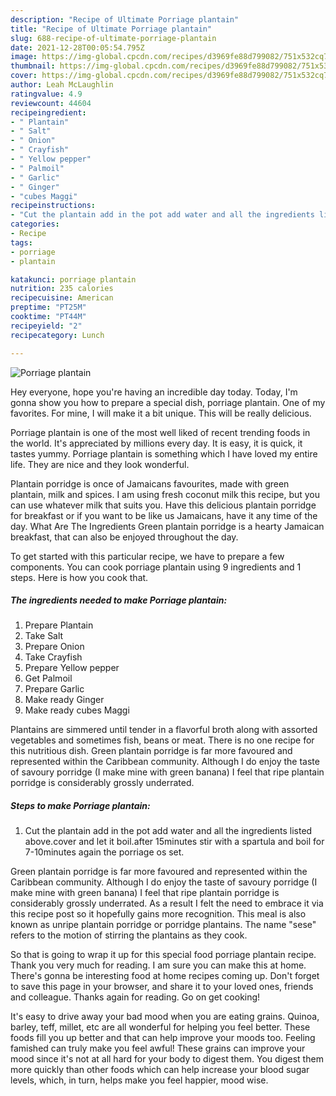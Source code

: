 ```yaml
---
description: "Recipe of Ultimate Porriage plantain"
title: "Recipe of Ultimate Porriage plantain"
slug: 688-recipe-of-ultimate-porriage-plantain
date: 2021-12-28T00:05:54.795Z
image: https://img-global.cpcdn.com/recipes/d3969fe88d799082/751x532cq70/porriage-plantain-recipe-main-photo.jpg
thumbnail: https://img-global.cpcdn.com/recipes/d3969fe88d799082/751x532cq70/porriage-plantain-recipe-main-photo.jpg
cover: https://img-global.cpcdn.com/recipes/d3969fe88d799082/751x532cq70/porriage-plantain-recipe-main-photo.jpg
author: Leah McLaughlin
ratingvalue: 4.9
reviewcount: 44604
recipeingredient:
- " Plantain"
- " Salt"
- " Onion"
- " Crayfish"
- " Yellow pepper"
- " Palmoil"
- " Garlic"
- " Ginger"
- "cubes Maggi"
recipeinstructions:
- "Cut the plantain add in the pot add water and all the ingredients listed above.cover and let it boil.after 15minutes stir with a spartula and boil for 7-10minutes again the porriage os set."
categories:
- Recipe
tags:
- porriage
- plantain

katakunci: porriage plantain 
nutrition: 235 calories
recipecuisine: American
preptime: "PT25M"
cooktime: "PT44M"
recipeyield: "2"
recipecategory: Lunch

---
```



![Porriage plantain](https://img-global.cpcdn.com/recipes/d3969fe88d799082/751x532cq70/porriage-plantain-recipe-main-photo.jpg)

Hey everyone, hope you're having an incredible day today. Today, I'm gonna show you how to prepare a special dish, porriage plantain. One of my favorites. For mine, I will make it a bit unique. This will be really delicious.

Porriage plantain is one of the most well liked of recent trending foods in the world. It's appreciated by millions every day. It is easy, it is quick, it tastes yummy. Porriage plantain is something which I have loved my entire life. They are nice and they look wonderful.

Plantain porridge is once of Jamaicans favourites, made with green plantain, milk and spices. I am using fresh coconut milk this recipe, but you can use whatever milk that suits you. Have this delicious plantain porridge for breakfast or if you want to be like us Jamaicans, have it any time of the day. What Are The Ingredients Green plantain porridge is a hearty Jamaican breakfast, that can also be enjoyed throughout the day.


To get started with this particular recipe, we have to prepare a few components. You can cook porriage plantain using 9 ingredients and 1 steps. Here is how you cook that.

<!--inarticleads1-->

##### The ingredients needed to make Porriage plantain:

1. Prepare  Plantain
1. Take  Salt
1. Prepare  Onion
1. Take  Crayfish
1. Prepare  Yellow pepper
1. Get  Palmoil
1. Prepare  Garlic
1. Make ready  Ginger
1. Make ready cubes Maggi


Plantains are simmered until tender in a flavorful broth along with assorted vegetables and sometimes fish, beans or meat. There is no one recipe for this nutritious dish. Green plantain porridge is far more favoured and represented within the Caribbean community. Although I do enjoy the taste of savoury porridge (I make mine with green banana) I feel that ripe plantain porridge is considerably grossly underrated. 

<!--inarticleads2-->

##### Steps to make Porriage plantain:

1. Cut the plantain add in the pot add water and all the ingredients listed above.cover and let it boil.after 15minutes stir with a spartula and boil for 7-10minutes again the porriage os set.


Green plantain porridge is far more favoured and represented within the Caribbean community. Although I do enjoy the taste of savoury porridge (I make mine with green banana) I feel that ripe plantain porridge is considerably grossly underrated. As a result I felt the need to embrace it via this recipe post so it hopefully gains more recognition. This meal is also known as unripe plantain porridge or porridge plantains. The name &#34;sese&#34; refers to the motion of stirring the plantains as they cook. 

So that is going to wrap it up for this special food porriage plantain recipe. Thank you very much for reading. I am sure you can make this at home. There's gonna be interesting food at home recipes coming up. Don't forget to save this page in your browser, and share it to your loved ones, friends and colleague. Thanks again for reading. Go on get cooking!

It's easy to drive away your bad mood when you are eating grains. Quinoa, barley, teff, millet, etc are all wonderful for helping you feel better. These foods fill you up better and that can help improve your moods too. Feeling famished can truly make you feel awful! These grains can improve your mood since it's not at all hard for your body to digest them. You digest them more quickly than other foods which can help increase your blood sugar levels, which, in turn, helps make you feel happier, mood wise.
